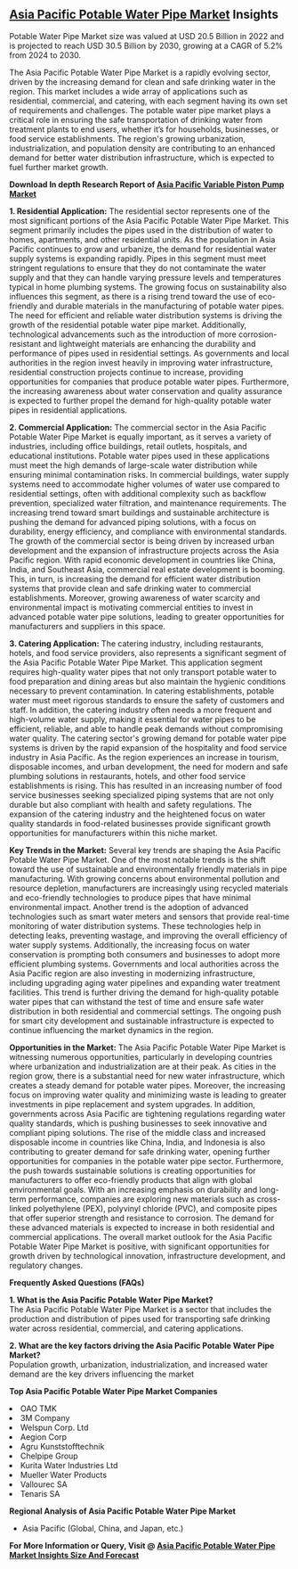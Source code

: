<h2><a href="https://www.verifiedmarketreports.com/download-sample/?rid=139811&amp;utm_source=Github-Feb&amp;utm_medium=225" target="_blank">Asia Pacific Potable Water Pipe Market</a> Insights</h2><p>Potable Water Pipe Market size was valued at USD 20.5 Billion in 2022 and is projected to reach USD 30.5 Billion by 2030, growing at a CAGR of 5.2% from 2024 to 2030.</p><p><p>The Asia Pacific Potable Water Pipe Market is a rapidly evolving sector, driven by the increasing demand for clean and safe drinking water in the region. This market includes a wide array of applications such as residential, commercial, and catering, with each segment having its own set of requirements and challenges. The potable water pipe market plays a critical role in ensuring the safe transportation of drinking water from treatment plants to end users, whether it’s for households, businesses, or food service establishments. The region's growing urbanization, industrialization, and population density are contributing to an enhanced demand for better water distribution infrastructure, which is expected to fuel further market growth.</p> <p><strong><p><strong>Download In depth Research Report of <a href="https://www.verifiedmarketreports.com/download-sample/?rid=236118&amp;utm_source=Pulse-Dec&amp;utm_medium=225" target="_blank">Asia Pacific Variable Piston Pump Market</a></strong></p></strong></p> <p><strong>1. Residential Application:</strong> The residential sector represents one of the most significant portions of the Asia Pacific Potable Water Pipe Market. This segment primarily includes the pipes used in the distribution of water to homes, apartments, and other residential units. As the population in Asia Pacific continues to grow and urbanize, the demand for residential water supply systems is expanding rapidly. Pipes in this segment must meet stringent regulations to ensure that they do not contaminate the water supply and that they can handle varying pressure levels and temperatures typical in home plumbing systems. The growing focus on sustainability also influences this segment, as there is a rising trend toward the use of eco-friendly and durable materials in the manufacturing of potable water pipes. The need for efficient and reliable water distribution systems is driving the growth of the residential potable water pipe market. Additionally, technological advancements such as the introduction of more corrosion-resistant and lightweight materials are enhancing the durability and performance of pipes used in residential settings. As governments and local authorities in the region invest heavily in improving water infrastructure, residential construction projects continue to increase, providing opportunities for companies that produce potable water pipes. Furthermore, the increasing awareness about water conservation and quality assurance is expected to further propel the demand for high-quality potable water pipes in residential applications.</p> <p><strong>2. Commercial Application:</strong> The commercial sector in the Asia Pacific Potable Water Pipe Market is equally important, as it serves a variety of industries, including office buildings, retail outlets, hospitals, and educational institutions. Potable water pipes used in these applications must meet the high demands of large-scale water distribution while ensuring minimal contamination risks. In commercial buildings, water supply systems need to accommodate higher volumes of water use compared to residential settings, often with additional complexity such as backflow prevention, specialized water filtration, and maintenance requirements. The increasing trend toward smart buildings and sustainable architecture is pushing the demand for advanced piping solutions, with a focus on durability, energy efficiency, and compliance with environmental standards. The growth of the commercial sector is being driven by increased urban development and the expansion of infrastructure projects across the Asia Pacific region. With rapid economic development in countries like China, India, and Southeast Asia, commercial real estate development is booming. This, in turn, is increasing the demand for efficient water distribution systems that provide clean and safe drinking water to commercial establishments. Moreover, growing awareness of water scarcity and environmental impact is motivating commercial entities to invest in advanced potable water pipe solutions, leading to greater opportunities for manufacturers and suppliers in this space.</p> <p><strong>3. Catering Application:</strong> The catering industry, including restaurants, hotels, and food service providers, also represents a significant segment of the Asia Pacific Potable Water Pipe Market. This application segment requires high-quality water pipes that not only transport potable water to food preparation and dining areas but also maintain the hygienic conditions necessary to prevent contamination. In catering establishments, potable water must meet rigorous standards to ensure the safety of customers and staff. In addition, the catering industry often needs a more frequent and high-volume water supply, making it essential for water pipes to be efficient, reliable, and able to handle peak demands without compromising water quality. The catering sector's growing demand for potable water pipe systems is driven by the rapid expansion of the hospitality and food service industry in Asia Pacific. As the region experiences an increase in tourism, disposable incomes, and urban development, the need for modern and safe plumbing solutions in restaurants, hotels, and other food service establishments is rising. This has resulted in an increasing number of food service businesses seeking specialized piping systems that are not only durable but also compliant with health and safety regulations. The expansion of the catering industry and the heightened focus on water quality standards in food-related businesses provide significant growth opportunities for manufacturers within this niche market.</p> <p><strong>Key Trends in the Market:</strong> Several key trends are shaping the Asia Pacific Potable Water Pipe Market. One of the most notable trends is the shift toward the use of sustainable and environmentally friendly materials in pipe manufacturing. With growing concerns about environmental pollution and resource depletion, manufacturers are increasingly using recycled materials and eco-friendly technologies to produce pipes that have minimal environmental impact. Another trend is the adoption of advanced technologies such as smart water meters and sensors that provide real-time monitoring of water distribution systems. These technologies help in detecting leaks, preventing wastage, and improving the overall efficiency of water supply systems. Additionally, the increasing focus on water conservation is prompting both consumers and businesses to adopt more efficient plumbing systems. Governments and local authorities across the Asia Pacific region are also investing in modernizing infrastructure, including upgrading aging water pipelines and expanding water treatment facilities. This trend is further driving the demand for high-quality potable water pipes that can withstand the test of time and ensure safe water distribution in both residential and commercial settings. The ongoing push for smart city development and sustainable infrastructure is expected to continue influencing the market dynamics in the region.</p> <p><strong>Opportunities in the Market:</strong> The Asia Pacific Potable Water Pipe Market is witnessing numerous opportunities, particularly in developing countries where urbanization and industrialization are at their peak. As cities in the region grow, there is a substantial need for new water infrastructure, which creates a steady demand for potable water pipes. Moreover, the increasing focus on improving water quality and minimizing waste is leading to greater investments in pipe replacement and system upgrades. In addition, governments across Asia Pacific are tightening regulations regarding water quality standards, which is pushing businesses to seek innovative and compliant piping solutions. The rise of the middle class and increased disposable income in countries like China, India, and Indonesia is also contributing to greater demand for safe drinking water, opening further opportunities for companies in the potable water pipe sector. Furthermore, the push towards sustainable solutions is creating opportunities for manufacturers to offer eco-friendly products that align with global environmental goals. With an increasing emphasis on durability and long-term performance, companies are exploring new materials such as cross-linked polyethylene (PEX), polyvinyl chloride (PVC), and composite pipes that offer superior strength and resistance to corrosion. The demand for these advanced materials is expected to increase in both residential and commercial applications. The overall market outlook for the Asia Pacific Potable Water Pipe Market is positive, with significant opportunities for growth driven by technological innovation, infrastructure development, and regulatory changes.</p> <p><strong>Frequently Asked Questions (FAQs)</strong></p> <p><strong>1. What is the Asia Pacific Potable Water Pipe Market?</strong><br> The Asia Pacific Potable Water Pipe Market is a sector that includes the production and distribution of pipes used for transporting safe drinking water across residential, commercial, and catering applications.</p> <p><strong>2. What are the key factors driving the Asia Pacific Potable Water Pipe Market?</strong><br> Population growth, urbanization, industrialization, and increased water demand are the key drivers influencing the market</p><p><strong>Top Asia Pacific Potable Water Pipe Market Companies</strong></p><div data-test-id=""><p><li>OAO TMK</li><li> 3M Company</li><li> Welspun Corp. Ltd</li><li> Aegion Corp</li><li> Agru Kunststofftechnik</li><li> Chelpipe Group</li><li> Kurita Water Industries Ltd</li><li> Mueller Water Products</li><li> Vallourec SA</li><li> Tenaris SA</li></p><div><strong>Regional Analysis of&nbsp;Asia Pacific Potable Water Pipe Market</strong></div><ul><li dir="ltr"><p dir="ltr">Asia Pacific (Global, China, and Japan, etc.)</p></li></ul><p><strong>For More Information or Query, Visit @&nbsp;</strong><strong><a href="https://www.verifiedmarketreports.com/product/global-potable-water-pipe-market-report-2019-competitive-landscape-trends-and-opportunities/?utm_source=Github-Feb&amp;utm_medium=225" target="_blank">Asia Pacific Potable Water Pipe Market Insights Size And Forecast</a></strong></p></div><h2>&nbsp;</h2><div data-test-id="">&nbsp;</div>
